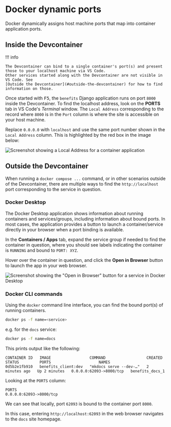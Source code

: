 # Docker dynamic ports

Docker dynamically assigns host machine ports that map into container application ports.

## Inside the Devcontainer

!!! info

    The Devcontainer can bind to a single container's port(s) and present those to your localhost machine via VS Code.
    Other services started along with the Devcontainer are not visible in VS Code. See
    [Outside the Devcontainer](#outside-the-devcontainer) for how to find information on those.

Once started with <kbd>F5</kbd>, the `benefits` Django application runs on port `8000` inside the Devcontainer. To find the localhost
address, look on the **PORTS** tab in VS Code's _Terminal_ window. The `Local Address` corresponding to the record where
`8000` is in the `Port` column is where the site is accessible on your host machine.

Replace `0.0.0.0` with `localhost` and use the same port number shown in the `Local Address` column. This is highlighted by the
red box in the image below:

![Screenshot showing a Local Address for a container application](img/ports-local-address.png)

## Outside the Devcontainer

When running a `docker compose ...` command, or in other scenarios outside of the Devcontainer, there are multiple ways to find
the `http://localhost` port corresponding to the service in question.

### Docker Desktop

The Docker Desktop application shows information about running containers and services/groups, including information about
bound ports. In most cases, the application provides a button to launch a container/service directly in your browser when a
port binding is available.

In the **Containers / Apps** tab, expand the service group if needed to find the container in question, where you should see
labels indicating the container is `RUNNING` and bound to `PORT: XYZ`.

Hover over the container in question, and click the **Open in Browser** button to launch the app in your web browser.

![Screenshot showing the "Open in Browser" button for a service in Docker Desktop](img/docker-desktop-open-in-browser.png)

### Docker CLI commands

Using the `docker` command line interface, you can find the bound port(s) of running containers.

```bash
docker ps -f name=<service>
```

e.g. for the `docs` service:

```bash
docker ps -f name=docs
```

This prints output like the following:

```console
CONTAINER ID   IMAGE                 COMMAND                  CREATED         STATUS         PORTS                     NAMES
0d5b2e1fb910   benefits_client:dev   "mkdocs serve --dev-…"   2 minutes ago   Up 2 minutes   0.0.0.0:62093->8000/tcp   benefits_docs_1
```

Looking at the `PORTS` column:

```console
PORTS
0.0.0.0:62093->8000/tcp
```

We can see that locally, port `62093` is bound to the container port `8000`.

In this case, entering `http://localhost:62093` in the web browser navigates to the `docs` site homepage.
